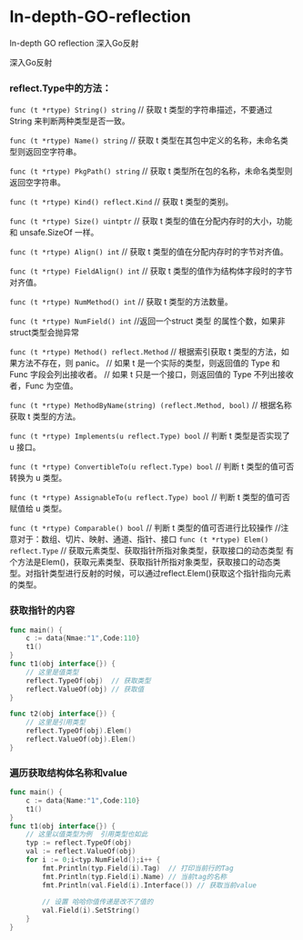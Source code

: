 # In-depth-GO-reflection
In-depth GO reflection 深入Go反射

深入Go反射
### reflect.Type中的方法：
`func (t *rtype) String() string` // 获取 t 类型的字符串描述，不要通过 String 来判断两种类型是否一致。

`func (t *rtype) Name() string` // 获取 t 类型在其包中定义的名称，未命名类型则返回空字符串。

`func (t *rtype) PkgPath() string` // 获取 t 类型所在包的名称，未命名类型则返回空字符串。

`func (t *rtype) Kind() reflect.Kind` // 获取 t 类型的类别。

`func (t *rtype) Size() uintptr` // 获取 t 类型的值在分配内存时的大小，功能和 unsafe.SizeOf 一样。

`func (t *rtype) Align() int`  // 获取 t 类型的值在分配内存时的字节对齐值。

`func (t *rtype) FieldAlign() int`  // 获取 t 类型的值作为结构体字段时的字节对齐值。

`func (t *rtype) NumMethod() int`  // 获取 t 类型的方法数量。

`func (t *rtype) NumField() int` //返回一个struct 类型 的属性个数，如果非struct类型会抛异常

`func (t *rtype) Method() reflect.Method`  // 根据索引获取 t 类型的方法，如果方法不存在，则 panic。
// 如果 t 是一个实际的类型，则返回值的 Type 和 Func 字段会列出接收者。
// 如果 t 只是一个接口，则返回值的 Type 不列出接收者，Func 为空值。

`func (t *rtype) MethodByName(string) (reflect.Method, bool)` // 根据名称获取 t 类型的方法。

`func (t *rtype) Implements(u reflect.Type) bool` // 判断 t 类型是否实现了 u 接口。

`func (t *rtype) ConvertibleTo(u reflect.Type) bool` // 判断 t 类型的值可否转换为 u 类型。

`func (t *rtype) AssignableTo(u reflect.Type) bool` // 判断 t 类型的值可否赋值给 u 类型。

`func (t *rtype) Comparable() bool` // 判断 t 类型的值可否进行比较操作
//注意对于：数组、切片、映射、通道、指针、接口 
`func (t *rtype) Elem() reflect.Type` // 获取元素类型、获取指针所指对象类型，获取接口的动态类型
有个方法是Elem()，获取元素类型、获取指针所指对象类型，获取接口的动态类型。对指针类型进行反射的时候，可以通过reflect.Elem()获取这个指针指向元素的类型。

### 获取指针的内容
```go
func main() {
    c := data{Nmae:"1",Code:110}
    t1()
}
func t1(obj interface{}) {
    // 这里是值类型
    reflect.TypeOf(obj)  // 获取类型
    reflect.ValueOf(obj) // 获取值
}

func t2(obj interface{}) {
    // 这里是引用类型
    reflect.TypeOf(obj).Elem()
    reflect.ValueOf(obj).Elem()    
}
```

### 遍历获取结构体名称和value
```go
func main() {
	c := data{Name:"1",Code:110}
	t1()
}
func t1(obj interface{}) {
	// 这里以值类型为例  引用类型也如此
	typ := reflect.TypeOf(obj)
	val := reflect.ValueOf(obj)
	for i := 0;i<typ.NumField();i++ {
		fmt.Println(typ.Field(i).Tag)  // 打印当前行的Tag
		fmt.Println(typ.Field(i).Name) // 当前tag的名称
		fmt.Println(val.Field(i).Interface()) // 获取当前value
		
		// 设置 哈哈你值传递是改不了值的
		val.Field(i).SetString()
	}
}
```
